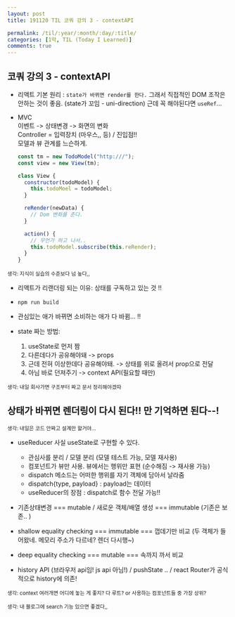 ```yaml
---
layout: post
title: 191120 TIL 코쿼 강의 3 - contextAPI

permalink: /til/:year/:month/:day/:title/
categories: [1막, TIL (Today I Learned)]
comments: true
---
```


## 코쿼 강의 3 - contextAPI

- 리액트 기본 원리 : `state가 바뀌면 render를 한다.` 그래서 직접적인 DOM 조작은 안하는 것이 좋음. (state가 꼬임 - uni-direction) 근데 꼭 해야된다면 `useRef`...

- MVC  
  이벤트 -> 상태변경 -> 화면의 변화  
  Controller = 입력장치 (마우스,, 등) / 진입점!!  
  모델과 뷰 관계를 느슨하게.

  ```js
  const tm = new TodoModel("http:///");
  const view = new View(tm);

  class View {
    constructor(todoModel) {
      this.todoMoel = todoModel;
    }

    reRender(newData) {
      // Dom 변화를 준다.
    }

    action() {
      // 무언가 하고 나서..
      this.todoModel.subscribe(this.reRender);
    }
  }
  ```
    
<sup>생각: 지식이 실습의 수준보다 넘 높다,, </sup>

- 리액트가 리랜더링 되는 이유: 상태를 구독하고 있는 것 !! 

- `npm run build`

- 관심있는 애가 바뀌면 소비하는 애가 다 바뀜... !!

- state 짜는 방법: 

  1. useState로 먼저 짬
  2. 다른데다가 공유해야돼 -> props 
  3. 근데 전혀 이상한데다 공유해야돼. -> 상태를 위로 올려서 prop으로 전달
  4. 아님 바로 던져주기 -> context API(필요할 때만)

<sup>생각: 내일 회사가면 구조부터 짜고 문서 정리해야겠따 </sup>

## **상태가 바뀌면 렌더링이 다시 된다!! 만 기억하면 된다--!**

<sup>생각: 내일은 코드 안짜고 설계만 할거야... </sup>

- useReducer 사실 useState로 구현할 수 있다. 
  - 관심사를 분리 / 모델 분리 (모델 테스트 가능, 모델 재사용)
  - 컴포넌트가 뷰만 사용. 뷰에서는 행위만 표현 (순수해짐 -> 재사용 가능)
  - dispatch 메소드는 어떠한 행위를 자기 객체에 담아서 날라줌 
  - dispatch{type, payload} : payload는 데이터
  - useReducer의 장점 : dispatch로 함수 전달 가능!! 
  
- 기존상태변경 === mutable / 새로운 객체/배열 생성 === immutable (기존은 보존.. )
- shallow equality checking === immutable === 껍데기만 비교 (두 객체가 들어왔네. 메모리 주소가 다르네? 렌더 다시행~) 
- deep equality checking === mutable === 속까지 까서 비교

- history API (브라우저 api임! js api 아님!) / pushState .. / react Router가 공식적으로 history에 의존! 


<sup>생각: context 여러개면 어디에 놓는 게 좋지? 다 루트? or 사용하는 컴포넌트들 중 가장 상위? </sup>

<sup>생각: 내 블로그에 search 기능 있으면 좋겠다,,  </sup>
